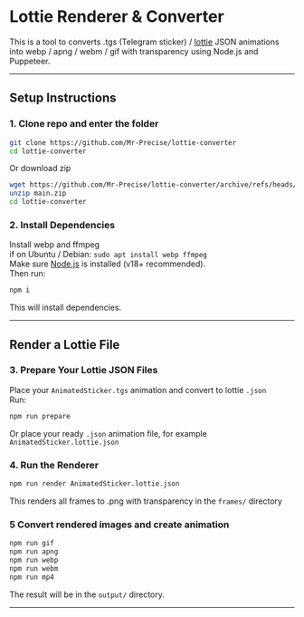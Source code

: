 # Lottie Renderer & Converter

This is a tool to converts .tgs (Telegram sticker) / [lottie](https://airbnb.io/lottie/#/) JSON animations into webp / apng / webm / gif with transparency using Node.js and Puppeteer.

---

## Setup Instructions

### 1. Clone repo and enter the folder

```bash
git clone https://github.com/Mr-Precise/lottie-converter
cd lottie-converter
```
Or download zip
```bash
wget https://github.com/Mr-Precise/lottie-converter/archive/refs/heads/main.zip
unzip main.zip
cd lottie-converter
```

### 2. Install Dependencies
Install webp and ffmpeg  
if on Ubuntu / Debian: `sudo apt install webp ffmpeg`  
Make sure [Node.js](https://nodejs.org/) is installed (v18+ recommended).  
Then run:

```bash
npm i
```
This will install dependencies.

---

## Render a Lottie File

### 3. Prepare Your Lottie JSON Files

Place your `AnimatedSticker.tgs` animation and convert to lottie `.json`  
Run:
```bash
npm run prepare
```
Or place your ready `.json` animation file, for example `AnimatedSticker.lottie.json`

### 4. Run the Renderer

```bash
npm run render AnimatedSticker.lottie.json
```
This renders all frames to .png with transparency in the `frames/` directory

### 5 Convert rendered images and create animation

```bash
npm run gif
npm run apng
npm run webp
npm run webm
npm run mp4
```
The result will be in the `output/` directory.

---
